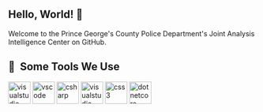 ## Hello, World! :wave:

Welcome to the Prince George's County Police Department's Joint Analysis Intelligence Center on GitHub.

<h2> 🚀 &nbsp;Some Tools We Use</h2>
<p align="left">
<img src="https://cdn.jsdelivr.net/gh/devicons/devicon/icons/visualstudio/visualstudio-plain.svg" alt="visualstudio" width="45" height="45" />
<img src="https://cdn.jsdelivr.net/gh/devicons/devicon/icons/vscode/vscode-original.svg" alt="vscode" width="45" height="45"/>
<i class="devicon-microsoftsqlserver-plain-wordmark" alt="sqlserver" width="45" height="45"></i>
<img src="https://cdn.jsdelivr.net/gh/devicons/devicon/icons/csharp/csharp-original.svg" alt="csharp" width="45" height="45" />
<img src="https://cdn.jsdelivr.net/gh/devicons/devicon/icons/javascript/javascript-original.svg" alt="visualstudio" width="45" height="45" />
<img src="https://cdn.jsdelivr.net/gh/devicons/devicon/icons/css3/css3-original.svg" alt="css3" width="45" height="45" />
<img src="https://cdn.jsdelivr.net/gh/devicons/devicon/icons/dotnetcore/dotnetcore-original.svg" alt="dotnetcore" width="45" height="45" />
</p>
